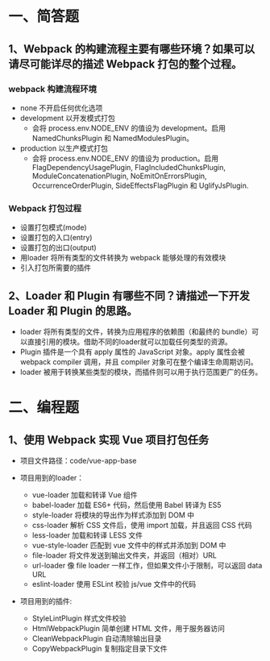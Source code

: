 # 一、简答题
## 1、Webpack 的构建流程主要有哪些环境？如果可以请尽可能详尽的描述 Webpack 打包的整个过程。
### webpack 构建流程环境
- none 不开启任何优化选项
- development 以开发模式打包
    - 会将 process.env.NODE_ENV 的值设为 development。启用 NamedChunksPlugin 和 NamedModulesPlugin。
- production 以生产模式打包
    - 会将 process.env.NODE_ENV 的值设为 production。启用 FlagDependencyUsagePlugin, FlagIncludedChunksPlugin, ModuleConcatenationPlugin, NoEmitOnErrorsPlugin, OccurrenceOrderPlugin, SideEffectsFlagPlugin 和 UglifyJsPlugin.

### Webpack 打包过程 
- 设置打包模式(mode)
- 设置打包的入口(entry)
- 设置打包的出口(output)
- 用loader 将所有类型的文件转换为 webpack 能够处理的有效模块
- 引入打包所需要的插件

## 2、Loader 和 Plugin 有哪些不同？请描述一下开发 Loader 和 Plugin 的思路。
- loader 将所有类型的文件，转换为应用程序的依赖图（和最终的 bundle）可以直接引用的模块。借助不同的loader就可以加载任何类型的资源。
- Plugin 插件是一个具有 apply 属性的 JavaScript 对象。apply 属性会被 webpack compiler 调用，并且 compiler 对象可在整个编译生命周期访问。
- loader 被用于转换某些类型的模块，而插件则可以用于执行范围更广的任务。

# 二、编程题
## 1、使用 Webpack 实现 Vue 项目打包任务
- 项目文件路径：code/vue-app-base

- 项目用到的loader：
    - vue-loader 加载和转译 Vue 组件
    - babel-loader 加载 ES6+ 代码，然后使用 Babel 转译为 ES5 
    - style-loader 将模块的导出作为样式添加到 DOM 中
    - css-loader 解析 CSS 文件后，使用 import 加载，并且返回 CSS 代码
    - less-loader 加载和转译 LESS 文件
    - vue-style-loader 匹配到 vue 文件中的样式并添加到 DOM 中
    - file-loader 将文件发送到输出文件夹，并返回（相对）URL
    - url-loader 像 file loader 一样工作，但如果文件小于限制，可以返回 data URL
    - eslint-loader 使用 ESLint 校验 js/vue 文件中的代码

- 项目用到的插件:
    - StyleLintPlugin 样式文件校验 
    - HtmlWebpackPlugin 简单创建 HTML 文件，用于服务器访问
    - CleanWebpackPlugin 自动清除输出目录
    - CopyWebpackPlugin 复制指定目录下文件
